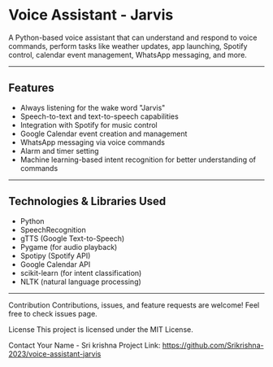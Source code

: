 # Voice Assistant - Jarvis

A Python-based voice assistant that can understand and respond to voice commands, perform tasks like weather updates, app launching, Spotify control, calendar event management, WhatsApp messaging, and more.

---

## Features

- Always listening for the wake word "Jarvis"
- Speech-to-text and text-to-speech capabilities
- Integration with Spotify for music control
- Google Calendar event creation and management
- WhatsApp messaging via voice commands
- Alarm and timer setting
- Machine learning-based intent recognition for better understanding of commands

---

## Technologies & Libraries Used

- Python
- SpeechRecognition
- gTTS (Google Text-to-Speech)
- Pygame (for audio playback)
- Spotipy (Spotify API)
- Google Calendar API
- scikit-learn (for intent classification)
- NLTK (natural language processing)

---

Contribution
Contributions, issues, and feature requests are welcome! Feel free to check issues page.

License
This project is licensed under the MIT License.

Contact
Your Name - Sri krishna 
Project Link: https://github.com/Srikrishna-2023/voice-assistant-jarvis
